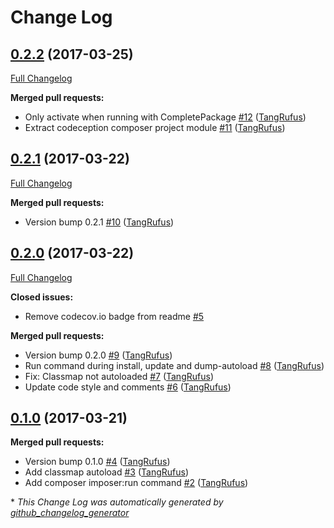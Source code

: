 # Change Log

## [0.2.2](https://github.com/TypistTech/imposter-plugin/tree/0.2.2) (2017-03-25)
[Full Changelog](https://github.com/TypistTech/imposter-plugin/compare/0.2.1...0.2.2)

**Merged pull requests:**

- Only activate when running with CompletePackage [\#12](https://github.com/TypistTech/imposter-plugin/pull/12) ([TangRufus](https://github.com/TangRufus))
- Extract codeception composer project module [\#11](https://github.com/TypistTech/imposter-plugin/pull/11) ([TangRufus](https://github.com/TangRufus))

## [0.2.1](https://github.com/TypistTech/imposter-plugin/tree/0.2.1) (2017-03-22)
[Full Changelog](https://github.com/TypistTech/imposter-plugin/compare/0.2.0...0.2.1)

**Merged pull requests:**

- Version bump 0.2.1 [\#10](https://github.com/TypistTech/imposter-plugin/pull/10) ([TangRufus](https://github.com/TangRufus))

## [0.2.0](https://github.com/TypistTech/imposter-plugin/tree/0.2.0) (2017-03-22)
[Full Changelog](https://github.com/TypistTech/imposter-plugin/compare/0.1.0...0.2.0)

**Closed issues:**

- Remove codecov.io badge from readme [\#5](https://github.com/TypistTech/imposter-plugin/issues/5)

**Merged pull requests:**

- Version bump 0.2.0 [\#9](https://github.com/TypistTech/imposter-plugin/pull/9) ([TangRufus](https://github.com/TangRufus))
- Run command during install, update and dump-autoload [\#8](https://github.com/TypistTech/imposter-plugin/pull/8) ([TangRufus](https://github.com/TangRufus))
- Fix: Classmap not autoloaded [\#7](https://github.com/TypistTech/imposter-plugin/pull/7) ([TangRufus](https://github.com/TangRufus))
- Update code style and comments [\#6](https://github.com/TypistTech/imposter-plugin/pull/6) ([TangRufus](https://github.com/TangRufus))

## [0.1.0](https://github.com/TypistTech/imposter-plugin/tree/0.1.0) (2017-03-21)
**Merged pull requests:**

- Version bump 0.1.0 [\#4](https://github.com/TypistTech/imposter-plugin/pull/4) ([TangRufus](https://github.com/TangRufus))
- Add classmap autoload [\#3](https://github.com/TypistTech/imposter-plugin/pull/3) ([TangRufus](https://github.com/TangRufus))
- Add composer imposer:run command [\#2](https://github.com/TypistTech/imposter-plugin/pull/2) ([TangRufus](https://github.com/TangRufus))



\* *This Change Log was automatically generated by [github_changelog_generator](https://github.com/skywinder/Github-Changelog-Generator)*